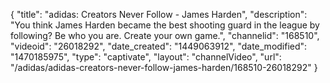 {
    "title": "adidas: Creators Never Follow - James Harden",
    "description": "You think James Harden became the best shooting guard in the league by following? Be who you are. Create your own game.",
    "channelid": "168510",
    "videoid": "26018292",
    "date_created": "1449063912",
    "date_modified": "1470185975",
    "type": "captivate",
    "layout": "channelVideo",
    "url": "\/adidas\/adidas-creators-never-follow-james-harden\/168510-26018292"
}